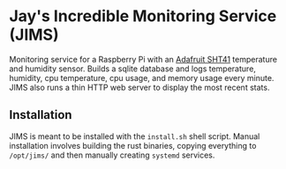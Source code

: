 # Jay's Incredible Monitoring Service (JIMS)

Monitoring service for a Raspberry Pi with an [Adafruit SHT41](https://www.adafruit.com/product/5776) temperature and humidity sensor. Builds a sqlite database and logs temperature, humidity, cpu temperature, cpu usage, and memory usage every minute. JIMS also runs a thin HTTP web server to display the most recent stats.

## Installation

JIMS is meant to be installed with the `install.sh` shell script. Manual installation involves building the rust binaries, copying everything to `/opt/jims/` and then manually creating `systemd` services.
